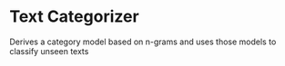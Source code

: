 # Text Categorizer
Derives a category model based on n-grams and uses those models to classify unseen texts
